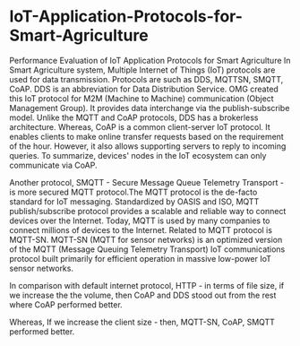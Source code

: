 # IoT-Application-Protocols-for-Smart-Agriculture
Performance Evaluation of IoT Application Protocols for Smart Agriculture
In Smart Agriculture system, Multiple Internet of Things (IoT) protocols are used for data
transmission. Protocols are such as DDS, MQTTSN, SMQTT, CoAP. DDS is an abbreviation
for Data Distribution Service. OMG created this IoT protocol for M2M (Machine to Machine)
 communication (Object Management Group). It provides data interchange via the
 publish-subscribe model. Unlike the MQTT and CoAP protocols, DDS has a 
brokerless architecture. Whereas, CoAP is a common client-server IoT protocol. It enables
 clients to make online transfer requests based on the requirement of the hour.
 However, it also allows supporting servers to reply to incoming queries. To summarize,
 devices' nodes in the IoT ecosystem can only communicate via CoAP. 

Another protocol, SMQTT - Secure Message Queue Telemetry Transport - is more
 secured MQTT protocol.The MQTT protocol is the de-facto standard for IoT messaging.
Standardized by OASIS and ISO, MQTT publish/subscribe protocol provides a
 scalable and reliable way to connect devices over the Internet. Today, MQTT is used
by many companies to connect millions of devices to the Internet. Related to MQTT
 protocol is MQTT-SN. MQTT-SN (MQTT for sensor networks) is an optimized version
 of the MQTT (Message Queuing Telemetry Transport) IoT communications protocol
 built primarily for efficient operation in massive low-power IoT sensor networks.

In comparison with default internet protocol, HTTP - in terms of file size, if we increase the
the volume, then CoAP and DDS stood out from the rest where CoAP performed better.

Whereas, If we increase the client size - then, MQTT-SN, CoAP, SMQTT performed better. 
